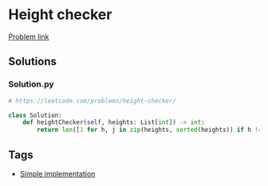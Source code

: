 # Height checker

[Problem link](https://leetcode.com/problems/height-checker/)

## Solutions


### Solution.py
```py
# https://leetcode.com/problems/height-checker/

class Solution:
    def heightChecker(self, heights: List[int]) -> int:
        return len([1 for h, j in zip(heights, sorted(heights)) if h != j])
```
## Tags

* [Simple implementation](/Collections/simple-implementation.md#simple-implementation)
